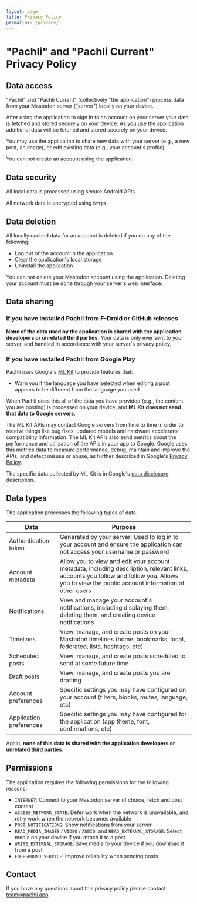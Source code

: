 ```yaml
---
layout: page
title: Privacy Policy
permalink: /privacy/
---
```


# "Pachli" and "Pachli Current" Privacy Policy

## Data access

"Pachli" and "Pachli Current" (collectively "the application") process data from your Mastodon server ("server") locally on your device.

After using the application to sign in to an account on your server your data is fetched and stored securely on your device. As you use the application additional data will be fetched and stored securely on your device.

You may use the application to share new data with your server (e.g., a new post, an image), or edit existing data (e.g., your account's profile).

You can not create an account using the application.

## Data security

All local data is processed using secure Android APIs.

All network data is encrypted using `https`.

## Data deletion

All locally cached data for an account is deleted if you do any of the following:

- Log out of the account in the application
- Clear the application's local storage
- Uninstall the application

You can not delete your Mastodon account using the application. Deleting your account must be done through your server's web interface.

## Data sharing

### If you have installed Pachli from F-Droid or GitHub releases

**None of the data used by the application is shared with the application developers or unrelated third parties.** Your data is only ever sent to your server, and handled in accordance with your server's privacy policy.

### If you have installed Pachli from Google Play

Pachli uses Google's [ML Kit](https://developers.google.com/ml-kit) to provide features that:

- Warn you if the language you have selected when editing a post appears to be different from the language you used

When Pachli does this all of the data you have provided (e.g., the content you are posting) is processed on your device, and **ML Kit does not send that data to Google servers**.

The ML Kit APIs may contact Google servers from time to time in order to receive things like bug fixes, updated models and hardware accelerator compatibility information. The ML Kit APIs also send metrics about the performance and utilization of the APIs in your app to Google. Google uses this metrics data to measure performance, debug, maintain and improve the APIs, and detect misuse or abuse, as further described in Google's [Privacy Policy](https://policies.google.com/privacy).

The specific data collected by ML Kit is in Google's [data disclosure](https://developers.google.com/ml-kit/android-data-disclosure) description.

## Data types

The application processes the following types of data.

| Data                    | Purpose                                                                                                                                                                                       |
| ----------------------- |-----------------------------------------------------------------------------------------------------------------------------------------------------------------------------------------------|
| Authentication token    | Generated by your server. Used to log in to your account and ensure the application can not access your username or password                                                                  |
| Account metadata        | Allow you to view and edit your account metadata, including description, relevant links, accounts you follow and follow you. Allows you to view the public account information of other users |
| Notifications           | View and manage your account's notifications, including displaying them, deleting them, and creating device notifications                                                                     |
| Timelines               | View, manage, and create posts on your Mastodon timelines (home, bookmarks, local, federated, lists, hashtags, etc)                                                                           |
| Scheduled posts         | View, manage, and create posts scheduled to send at some future time                                                                                                                          |
| Draft posts             | View, manage, and create posts you are drafting                                                                                                                                               |
| Account preferences     | Specific settings you may have configured on your account (filters, blocks, mutes, language, etc)                                                                                             |
| Application preferences | Specific settings you may have configured for the application (app theme, font, confirmations, etc)                                                                                           |

Again, **none of this data is shared with the application developers or unrelated third parties.**

## Permissions

The application requires the following permissions for the following reasons:

- `INTERNET`: Connect to your Mastodon server of choice, fetch and post content
- `ACCESS_NETWORK_STATE`: Defer work when the network is unavailable, and retry work when the network becomes available
- `POST_NOTIFICATIONS`: Show notifications from your server
- `READ_MEDIA_IMAGES` / `VIDEO` / `AUDIO`, and `READ_EXTERNAL_STORAGE`: Select media on your device if you attach it to a post
- `WRITE_EXTERNAL_STORAGE`: Save media to your device if you download it from a post
- `FOREGROUND_SERVICE`: Improve reliability when sending posts

## Contact

If you have any questions about this privacy policy please contact [team@pachli.app](mailto:team@pachli.app).

